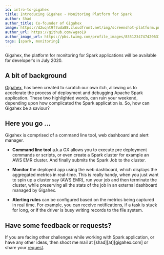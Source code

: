 ```yaml
---
id: intro-to-gigahex
title: Introducing Gigahex - Monitoring Platform for Spark
author: Shad
author_title: Co-founder of Gigahex
image: https://d2uqnt9f7uda88.cloudfront.net/img/screenshot-platform.png
author_url: https://github.com/wgao19
author_image_url: https://pbs.twimg.com/profile_images/835123474742063105/N3Qkp_r__400x400.jpg
tags: [spark, monitoring]
---
```


Gigahex, the platform for monitoring for Spark applications will be available for developer’s in July 2020.

<!--truncate-->

## A bit of background

[Gigahex](https://gigahex.com), has been created to scratch our own itch, allowing us to accelerate the process of deployment and debugging Apache Spark application. These two highlighted words, can ruin your weekend, depending upon how complicated the Spark application is. So, how can Gigahex be a saviour?

## Here you go …

Gigahex is comprised of a command line tool, web dashboard and alert manager.

- **Command line tool** a.k.a GX allows you to execute pre deployment commands or scripts, or even create a Spark cluster for example an AWS EMR cluster. And finally submits the Spark Job to the cluster.

- **Monitor** the deployed app using the web dashboard, which displays the aggregated metrics in real-time. This is really handy, when you just want to spin up a cluster say (AWS EMR), run your job and then terminate the cluster, while preserving all the stats of the job in an external dashboard managed by Gigahex.

- **Alerting rules** can be configured based on the metrics being captured in real time. For example, you can receive notifications, if a task is stuck for long, or if the driver is busy writing records to the file system.

## Have some feedback or requests?

If you are facing other challenges while working with Spark application, or have any other ideas, then shoot me mail at [shad][at][gigahex.com] or share your [request](https://github.com/GigahexHQ/requests/issues/new).
